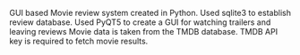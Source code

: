 GUI based Movie review system created in Python.
Used sqlite3 to establish review database.
Used PyQT5 to create a GUI for watching trailers and leaving reviews
Movie data is taken from the TMDB database.
TMDB API key is required to fetch movie results.
